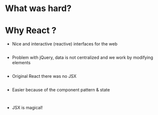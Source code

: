 # What was hard?

# Why React ?

- Nice and interactive (reactive) interfaces for the web

```js

```

- Problem with jQuery, data is not centralized and we work by modifying elements

```html  
```


- Original React there was no JSX

```js  
```

- Easier because of the component pattern & state

```ejs

```

```jsx

```

- JSX is magical! 

```jsx
```

```html
```